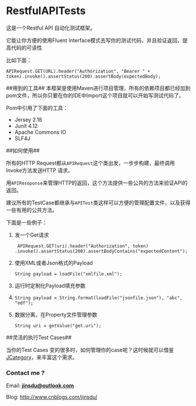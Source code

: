 # RestfulAPITests

这是一个Restful API 自动化测试框架。

它能让你方便的使用Fluent Interface模式去写你的测试代码，并且验证返回，提高代码的可读性

比如下面：

    APIRequest.GET(URL).header("Authorization", "Bearer " + token).invoke().assertStatus(200).assertBody(expectedBody);

##用到的工具##
本框架是使用Maven进行项目管理，所有的依赖项目都已经加到pom文件，所以你只要在你的IDE中Import这个项目就可以开始写测试代码了。

Pom中引用了下面的工具：

- Jersey 2.18
- Junit 4.12
- Apache Commons IO
- SLF4J

##如何使用##

所有的HTTP Request都从`APIRequest`这个类出发，一步步构建，最终调用Invoke方法发送HTTP 请求。

用`APIResoponse`来管理HTTP的返回，这个方法提供一些公共的方法来验证API的返回。

建议所有的TestCase都继承与`APITest`类这样可以方便的管理配置文件，以及获得一些有用的公共方法。

下面是一些例子：

1. 发一个Get请求
 
    ` APIRequest.GET(uri).header("Authorization", token)
	    .invoke().assertStatus(200).assertBodyContains("expectedContent");`
   
2. 使用XML或者Json格式的Payload
  

    `String payload = loadFile("xmlfile.xml");`

3. 运行时定制化Payload填充参数
4. 
    `String payload = String.format(loadFile("jsonfile.json"), "abc", "edf");`
   

4. 数据分离，在Property文件管理参数
   
    `String uri = getValue("get.uri");`


##灵活的执行Test Cases##

当你的Test Cases 变的很多时，如何管理你的case呢？这时候就可以借鉴[JCategory](https://github.com/CarlJi/JCategory)，来丰富这个需求。



### Contact me ? ###

Email: **jinsdu@outlook.com** 

Blog: <http://www.cnblogs.com/jinsdu/>